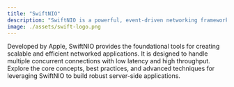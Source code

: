 ```yaml
---
title: "SwiftNIO"
description: "SwiftNIO is a powerful, event-driven networking framework for building high-performance server applications in Swift."
image: ./assets/swift-logo.png
---
```


Developed by Apple, SwiftNIO provides the foundational tools for creating scalable and efficient networked applications. It is designed to handle multiple concurrent connections with low latency and high throughput. Explore the core concepts, best practices, and advanced techniques for leveraging SwiftNIO to build robust server-side applications.
